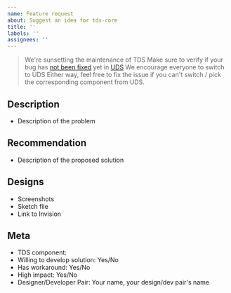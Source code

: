 ```yaml
---
name: Feature request
about: Suggest an idea for tds-core
title: ''
labels: ''
assignees: ''
---
```


> We're sunsetting the maintenance of TDS
> Make sure to verify if your bug has [not been fixed](https://github.com/telus/universal-design-system/issues) yet in [UDS](https://github.com/telus/universal-design-system)
> We encourage everyone to switch to UDS
> Either way, feel free to fix the issue if you can't switch / pick the corresponding component from UDS.

<!--
  ### IMPORTANT SECURITY NOTE ###

  When opening issues, be sure NOT to include any private or personal
  information such as secrets, passwords, or any source code that involves
  data retrieval.

  Also, do not include links to sites on staging.
-->

## Description

<!--
  Please explain the problem you are trying to solve, not the solution you expect to see.
-->

- Description of the problem

## Recommendation

- Description of the proposed solution

## Designs

<!--
  Designs are crucial for the development of new visual features.
  Please provide them in order to speed up development.
-->

- Screenshots
- Sketch file
- Link to Invision

## Meta

- TDS component: <!-- Example: @tds/core-expand-collapse -->
- Willing to develop solution: Yes/No
- Has workaround: Yes/No <!-- please provide a description of your workaround if you have one -->
- High impact: Yes/No <!-- Answer 'yes' if this is blocking you from releasing code -->
- Designer/Developer Pair: Your name, your design/dev pair's name
